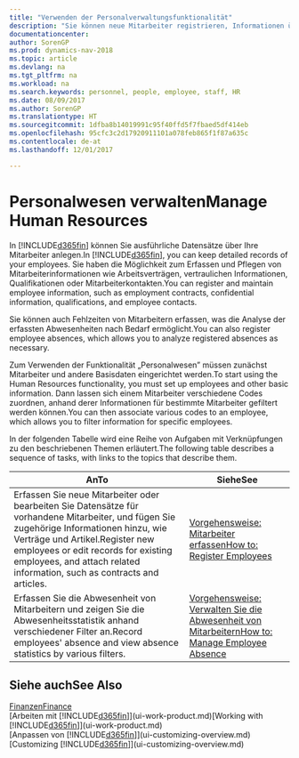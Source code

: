 ```yaml
---
title: "Verwenden der Personalverwaltungsfunktionalität"
description: "Sie können neue Mitarbeiter registrieren, Informationen über bestehende Mitarbeiter bearbeiten und Fehlzeiten aufzeichnen und analysieren."
documentationcenter: 
author: SorenGP
ms.prod: dynamics-nav-2018
ms.topic: article
ms.devlang: na
ms.tgt_pltfrm: na
ms.workload: na
ms.search.keywords: personnel, people, employee, staff, HR
ms.date: 08/09/2017
ms.author: SorenGP
ms.translationtype: HT
ms.sourcegitcommit: 1dfba8b14019991c95f40ffd5f7fbaed5df414eb
ms.openlocfilehash: 95cfc3c2d17920911101a078feb865f1f87a635c
ms.contentlocale: de-at
ms.lasthandoff: 12/01/2017

---
```

# <a name="manage-human-resources"></a><span data-ttu-id="b906a-103">Personalwesen verwalten</span><span class="sxs-lookup"><span data-stu-id="b906a-103">Manage Human Resources</span></span>
<span data-ttu-id="b906a-104">In [!INCLUDE[d365fin](includes/d365fin_md.md)] können Sie ausführliche Datensätze über Ihre Mitarbeiter anlegen.</span><span class="sxs-lookup"><span data-stu-id="b906a-104">In [!INCLUDE[d365fin](includes/d365fin_md.md)], you can keep detailed records of your employees.</span></span> <span data-ttu-id="b906a-105">Sie haben die Möglichkeit zum Erfassen und Pflegen von Mitarbeiterinformationen wie Arbeitsverträgen, vertraulichen Informationen, Qualifikationen oder Mitarbeiterkontakten.</span><span class="sxs-lookup"><span data-stu-id="b906a-105">You can register and maintain employee information, such as employment contracts, confidential information, qualifications, and employee contacts.</span></span>

<span data-ttu-id="b906a-106">Sie können auch Fehlzeiten von Mitarbeitern erfassen, was die Analyse der erfassten Abwesenheiten nach Bedarf ermöglicht.</span><span class="sxs-lookup"><span data-stu-id="b906a-106">You can also register employee absences, which allows you to analyze registered absences as necessary.</span></span>

<span data-ttu-id="b906a-107">Zum Verwenden der Funktionalität „Personalwesen” müssen zunächst Mitarbeiter und andere Basisdaten eingerichtet werden.</span><span class="sxs-lookup"><span data-stu-id="b906a-107">To start using the Human Resources functionality, you must set up employees and other basic information.</span></span> <span data-ttu-id="b906a-108">Dann lassen sich einem Mitarbeiter verschiedene Codes zuordnen, anhand derer Informationen für bestimmte Mitarbeiter gefiltert werden können.</span><span class="sxs-lookup"><span data-stu-id="b906a-108">You can then associate various codes to an employee, which allows you to filter information for specific employees.</span></span>

<span data-ttu-id="b906a-109">In der folgenden Tabelle wird eine Reihe von Aufgaben mit Verknüpfungen zu den beschriebenen Themen erläutert.</span><span class="sxs-lookup"><span data-stu-id="b906a-109">The following table describes a sequence of tasks, with links to the topics that describe them.</span></span>

| <span data-ttu-id="b906a-110">An</span><span class="sxs-lookup"><span data-stu-id="b906a-110">To</span></span> | <span data-ttu-id="b906a-111">Siehe</span><span class="sxs-lookup"><span data-stu-id="b906a-111">See</span></span> |
| --- | --- |
| <span data-ttu-id="b906a-112">Erfassen Sie neue Mitarbeiter oder bearbeiten Sie Datensätze für vorhandene Mitarbeiter, und fügen Sie zugehörige Informationen hinzu, wie Verträge und Artikel.</span><span class="sxs-lookup"><span data-stu-id="b906a-112">Register new employees or edit records for existing employees, and attach related information, such as contracts and articles.</span></span> |[<span data-ttu-id="b906a-113">Vorgehensweise: Mitarbeiter erfassen</span><span class="sxs-lookup"><span data-stu-id="b906a-113">How to: Register Employees</span></span>](hr-how-register-employees.md) |
| <span data-ttu-id="b906a-114">Erfassen Sie die Abwesenheit von Mitarbeitern und zeigen Sie die Abwesenheitsstatistik anhand verschiedener Filter an.</span><span class="sxs-lookup"><span data-stu-id="b906a-114">Record employees' absence and view absence statistics by various filters.</span></span> |[<span data-ttu-id="b906a-115">Vorgehensweise: Verwalten Sie die Abwesenheit von Mitarbeitern</span><span class="sxs-lookup"><span data-stu-id="b906a-115">How to: Manage Employee Absence</span></span>](hr-how-manage-absence.md) |

## <a name="see-also"></a><span data-ttu-id="b906a-116">Siehe auch</span><span class="sxs-lookup"><span data-stu-id="b906a-116">See Also</span></span>
[<span data-ttu-id="b906a-117">Finanzen</span><span class="sxs-lookup"><span data-stu-id="b906a-117">Finance</span></span>](finance.md)  
<span data-ttu-id="b906a-118">[Arbeiten mit [!INCLUDE[d365fin](includes/d365fin_md.md)]](ui-work-product.md)</span><span class="sxs-lookup"><span data-stu-id="b906a-118">[Working with [!INCLUDE[d365fin](includes/d365fin_md.md)]](ui-work-product.md)</span></span>  
<span data-ttu-id="b906a-119">[Anpassen von [!INCLUDE[d365fin](includes/d365fin_md.md)]](ui-customizing-overview.md)</span><span class="sxs-lookup"><span data-stu-id="b906a-119">[Customizing [!INCLUDE[d365fin](includes/d365fin_md.md)]](ui-customizing-overview.md)</span></span>        

